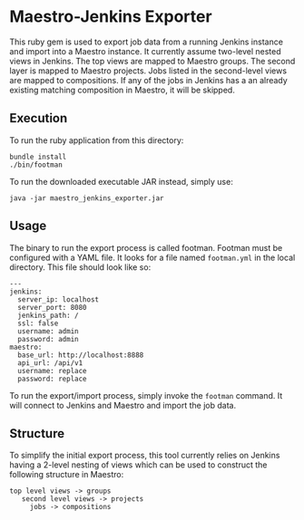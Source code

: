 # Maestro-Jenkins Exporter

This ruby gem is used to export job data from a running Jenkins instance and
import into a Maestro instance. It currently assume two-level nested views in
Jenkins. The top views are mapped to Maestro groups. The second layer is
mapped to Maestro projects. Jobs listed in  the second-level views are mapped
to compositions. If any of the jobs in Jenkins has a an already existing
matching composition in Maestro, it will be skipped.

## Execution

To run the ruby application from this directory:

```
bundle install
./bin/footman
```

To run the downloaded executable JAR instead, simply use:

```
java -jar maestro_jenkins_exporter.jar
```

## Usage

The binary to run the export process is called footman. Footman must be
configured with a YAML file. It looks for a file named `footman.yml` in the
local directory. This file should look like so:

```
---
jenkins:
  server_ip: localhost
  server_port: 8080
  jenkins_path: /
  ssl: false
  username: admin
  password: admin
maestro:
  base_url: http://localhost:8888
  api_url: /api/v1
  username: replace
  password: replace
```

To run the export/import process, simply invoke the `footman` command. It
will connect to Jenkins and Maestro and import the job data.

## Structure

To simplify the initial export process, this tool currently relies on
Jenkins having a 2-level nesting of views which can be used to construct
the following structure in Maestro:

```
top level views -> groups
   second level views -> projects
     jobs -> compositions
```
